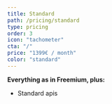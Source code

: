 ```yaml
---
title: Standard
path: /pricing/standard
type: pricing
order: 3
icon: "tachometer"
cta: "/"
price: "1399€ / month"
color: "standard"
---
```

**Everything as in Freemium, plus:**
* Standard apis
